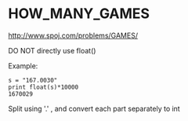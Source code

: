 HOW_MANY_GAMES
======
http://www.spoj.com/problems/GAMES/

DO NOT directly use float()

Example:
```
s = "167.0030"
print float(s)*10000
1670029
```
Split using '.' , and convert each part separately to int
